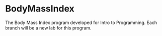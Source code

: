 # BodyMassIndex
The Body Mass Index program developed for Intro to Programming.  Each branch will be a new lab for this program.
